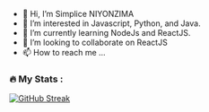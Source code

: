 - 👋 Hi, I’m Simplice NIYONZIMA
- 👀 I’m interested in Javascript, Python, and Java.
- 🌱 I’m currently learning NodeJs and ReactJS.
- 💞️ I’m looking to collaborate on ReactJS
- 📫 How to reach me ...

<!---
Simplice24/Simplice24 is a ✨ special ✨ repository because its `README.md` (this file) appears on your GitHub profile.
You can click the Preview link to take a look at your changes.
--->

### :fire: My Stats :

[![GitHub Streak](http://github-readme-streak-stats.herokuapp.com?user=Simplice24&theme=dark&border_radius=3.8)](https://git.io/streak-stats)
